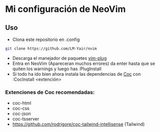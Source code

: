# Mi configuración de NeoVim

## Uso

 - Clona este repositorio en .config

```bash
git clone https://github.com/LM-Yair/nvim
```

 - Descarga el manejador de paquetes [vim-plug](https://github.com/junegunn/vim-plug)
 - Entra en NeoVim (Apareceran muchos errores) da enter hasta que se quiten los warnings y luego has :PlugInstall
 - Si todo ha ido bien ahora instala las dependencias de [Coc](https://github.com/neoclide/coc.nvim) con :CocInstall <extención>

### Extenciones de Coc recomendadas:
 - coc-html
 - coc-css
 - coc-json
 - coc-tsserver
 - https://github.com/rodrigore/coc-tailwind-intellisense (Tailwind)
